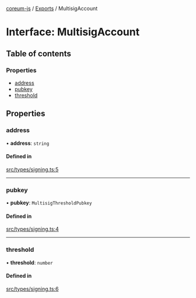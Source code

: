 [coreum-js](../README.md) / [Exports](../modules.md) / MultisigAccount

# Interface: MultisigAccount

## Table of contents

### Properties

- [address](MultisigAccount.md#address)
- [pubkey](MultisigAccount.md#pubkey)
- [threshold](MultisigAccount.md#threshold)

## Properties

### address

• **address**: `string`

#### Defined in

[src/types/signing.ts:5](https://github.com/PulsaraIO/coreum-js/blob/63824e3/src/types/signing.ts#L5)

___

### pubkey

• **pubkey**: `MultisigThresholdPubkey`

#### Defined in

[src/types/signing.ts:4](https://github.com/PulsaraIO/coreum-js/blob/63824e3/src/types/signing.ts#L4)

___

### threshold

• **threshold**: `number`

#### Defined in

[src/types/signing.ts:6](https://github.com/PulsaraIO/coreum-js/blob/63824e3/src/types/signing.ts#L6)

